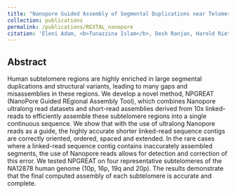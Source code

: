 ```yaml
---
title: "Nanopore Guided Assembly of Segmental Duplications near Telomeres"
collection: publications
permalink: /publications/REXTAL_nanopore
citation: 'Eleni Adam, <b>Tunazzina Islam</b>, Desh Ranjan, Harold Riethman. 19th IEEE International Conference on Bioinformatics and Bioengineering (BIBE 2019).'
---
```


## Abstract
Human subtelomere regions are highly enriched in large segmental duplications and structural variants, leading to
many gaps and misassemblies in these regions. We develop a novel method, NPGREAT (NanoPore Guided REgional Assembly Tool),
which combines Nanopore ultralong read datasets and short-read assemblies derived from 10x linked-reads to efficiently assemble these subtelomere regions into a single continuous sequence. We show that with the use of ultralong Nanopore reads as a guide, the highly accurate shorter linked-read sequence contigs are correctly oriented, ordered, spaced and extended. In the rare cases where a linked-read sequence contig contains inaccurately assembled segments, the use of Nanopore reads allows for detection and correction of this error. We tested NPGREAT on four representative subtelomeres of the NA12878 human genome (10p, 16p, 19q and 20p). The results demonstrate that the final computed assembly of each subtelomere is accurate and complete.
